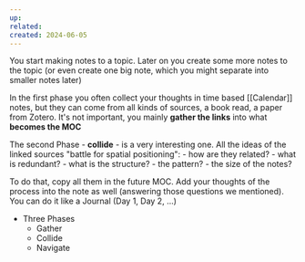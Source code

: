 ```yaml
---
up: 
related: 
created: 2024-06-05
---
```



You start making notes to a topic. Later on you create some more notes to the topic (or even create one big note, which you might separate into smaller notes later)

In the first phase you often collect your thoughts in time based [[Calendar]] notes, but they can come from all kinds of sources, a book read, a paper from Zotero. It's not important, you mainly **gather the links** into what **becomes the MOC**

The second Phase - **collide** - is a very interesting one. All the ideas of the linked sources "battle for spatial positioning":
	- how are they related?
	- what is redundant?
	- what is the structure?
	- the pattern?
	- the size of the notes?

To do that, copy all them in the future MOC. Add your thoughts of the process into the note as well (answering those questions we mentioned). You can do it like a Journal (Day 1, Day 2, ...)


 

- Three Phases
	- Gather
	- Collide
	- Navigate
